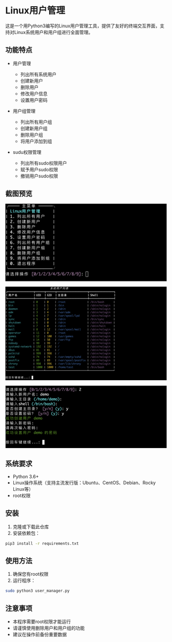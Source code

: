 # Linux用户管理

这是一个用Python3编写的Linux用户管理工具，提供了友好的终端交互界面，支持对Linux系统用户和用户组进行全面管理。

## 功能特点

- 用户管理
  - 列出所有系统用户
  - 创建新用户
  - 删除用户
  - 修改用户信息
  - 设置用户密码

- 用户组管理
  - 列出所有用户组
  - 创建新用户组
  - 删除用户组
  - 将用户添加到组

- sudu权限管理
  - 列出所有sudo权限用户
  - 赋予用户sudo权限
  - 撤销用户sudo权限
  
## 截图预览

![主页菜单](./img/主页.png)

![用户列表](./img/用户列表.png)

![创建用户](./img/创建用户.png)

## 系统要求

- Python 3.6+
- Linux操作系统（支持主流发行版：Ubuntu、CentOS、Debian、Rocky Linux等）
- root权限

## 安装

1. 克隆或下载此仓库
2. 安装依赖包：
```bash
pip3 install -r requirements.txt
```

## 使用方法

1. 确保您有root权限
2. 运行程序：
```bash
sudo python3 user_manager.py
```

## 注意事项

- 本程序需要root权限才能运行
- 请谨慎使用删除用户和用户组的功能
- 建议在操作前备份重要数据
